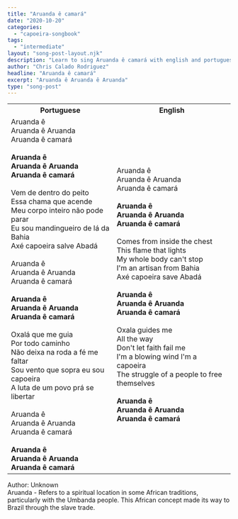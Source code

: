 ```yaml
---
title: "Aruanda ê camará"
date: "2020-10-20"
categories:
  - "capoeira-songbook"
tags:
  - "intermediate"
layout: "song-post-layout.njk"
description: "Learn to sing Aruanda ê camará with english and portuguese translations along with a video to help you learn."
author: "Chris Calado Rodriguez"
headline: "Aruanda ê camará"
excerpt: "Aruanda ê Aruanda ê Aruanda"
type: "song-post"
---
```


<table class="capoeira-table">
    <tr class="header-row">
        <th>Portuguese</th>
        <th>English</th>
    </tr>
    <tr>
        <td>Aruanda ê<br>
Aruanda ê Aruanda<br>
Aruanda ê camará<br><br>
<strong>Aruanda ê<br>
Aruanda ê Aruanda<br>
Aruanda ê camará</strong><br><br>
Vem de dentro do peito<br>
Essa chama que acende<br>
Meu corpo inteiro não pode parar<br>
Eu sou mandingueiro de lá da Bahia<br>
Axé capoeira salve Abadá<br><br>
Aruanda ê<br>
Aruanda ê Aruanda<br>
Aruanda ê camará<br><br>
<strong>Aruanda ê<br>
Aruanda ê Aruanda<br>
Aruanda ê camará</strong><br><br>
Oxalá que me guia<br>
Por todo caminho<br>
Não deixa na roda a fé me faltar<br>
Sou vento que sopra eu sou capoeira<br>
A luta de um povo prá se libertar<br><br>
Aruanda ê<br>
Aruanda ê Aruanda<br>
Aruanda ê camará<br><br>
<strong>Aruanda ê<br>
Aruanda ê Aruanda<br>
Aruanda ê camará</strong></td>
        <td>Aruanda ê<br>
Aruanda ê Aruanda<br>
Aruanda ê camará<br><br>
<strong>Aruanda ê<br>
Aruanda ê Aruanda<br>
Aruanda ê camará</strong><br><br>
Comes from inside the chest<br>
This flame that lights<br>
My whole body can't stop<br>
I'm an artisan from Bahia<br>
Axé capoeira save Abadá<br><br>
<strong>Aruanda ê<br>
Aruanda ê Aruanda<br>
Aruanda ê camará</strong><br><br>
Oxala guides me<br>
All the way<br>
Don't let faith fail me<br>
I'm a blowing wind I'm a capoeira<br>
The struggle of a people to free themselves<br><br>
<strong>Aruanda ê<br>
Aruanda ê Aruanda<br>
Aruanda ê camará</strong></td>
    </tr>
</table>
<figcaption>
Author: Unknown
</figcaption>
<figcaption>
Aruanda - Refers to a spiritual location in some African traditions, particularly with the Umbanda people. This African concept made its way to Brazil through the slave trade.
</figcaption>